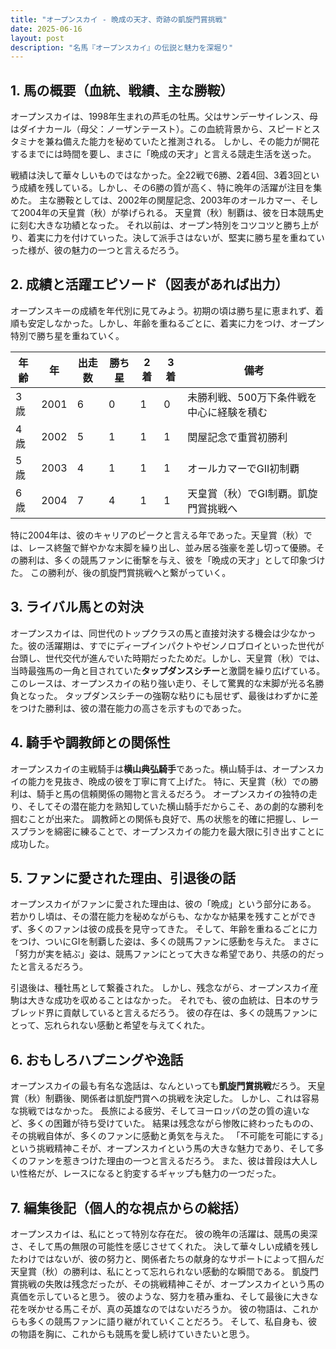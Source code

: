 ```yaml
---
title: "オープンスカイ - 晩成の天才、奇跡の凱旋門賞挑戦"
date: 2025-06-16
layout: post
description: "名馬『オープンスカイ』の伝説と魅力を深堀り"
---
```


## 1. 馬の概要（血統、戦績、主な勝鞍）

オープンスカイは、1998年生まれの芦毛の牡馬。父はサンデーサイレンス、母はダイナカール（母父：ノーザンテースト）。この血統背景から、スピードとスタミナを兼ね備えた能力を秘めていたと推測される。  しかし、その能力が開花するまでには時間を要し、まさに「晩成の天才」と言える競走生活を送った。

戦績は決して華々しいものではなかった。全22戦で6勝、2着4回、3着3回という成績を残している。しかし、その6勝の質が高く、特に晩年の活躍が注目を集めた。  主な勝鞍としては、2002年の関屋記念、2003年のオールカマー、そして2004年の天皇賞（秋）が挙げられる。  天皇賞（秋）制覇は、彼を日本競馬史に刻む大きな功績となった。  それ以前は、オープン特別をコツコツと勝ち上がり、着実に力を付けていった。決して派手さはないが、堅実に勝ち星を重ねていった様が、彼の魅力の一つと言えるだろう。


## 2. 成績と活躍エピソード（図表があれば出力）

オープンスキーの成績を年代別に見てみよう。初期の頃は勝ち星に恵まれず、着順も安定しなかった。しかし、年齢を重ねるごとに、着実に力をつけ、オープン特別で勝ち星を重ねていく。

| 年齢 | 年 | 出走数 | 勝ち星 | 2着 | 3着 | 備考 |
|---|---|---|---|---|---|---|
| 3歳 | 2001 | 6 | 0 | 1 | 0 | 未勝利戦、500万下条件戦を中心に経験を積む |
| 4歳 | 2002 | 5 | 1 | 1 | 1 | 関屋記念で重賞初勝利 |
| 5歳 | 2003 | 4 | 1 | 1 | 1 | オールカマーでGII初制覇 |
| 6歳 | 2004 | 7 | 4 | 1 | 1 | 天皇賞（秋）でGI制覇。凱旋門賞挑戦へ |

特に2004年は、彼のキャリアのピークと言える年であった。天皇賞（秋）では、レース終盤で鮮やかな末脚を繰り出し、並み居る強豪を差し切って優勝。その勝利は、多くの競馬ファンに衝撃を与え、彼を「晩成の天才」として印象づけた。  この勝利が、後の凱旋門賞挑戦へと繋がっていく。


## 3. ライバル馬との対決

オープンスカイは、同世代のトップクラスの馬と直接対決する機会は少なかった。彼の活躍期は、すでにディープインパクトやゼンノロブロイといった世代が台頭し、世代交代が進んでいた時期だったためだ。しかし、天皇賞（秋）では、当時最強馬の一角と目されていた**タップダンスシチー**と激闘を繰り広げている。  このレースは、オープンスカイの粘り強い走り、そして驚異的な末脚が光る名勝負となった。  タップダンスシチーの強靭な粘りにも屈せず、最後はわずかに差をつけた勝利は、彼の潜在能力の高さを示すものであった。


## 4. 騎手や調教師との関係性

オープンスカイの主戦騎手は**横山典弘騎手**であった。横山騎手は、オープンスカイの能力を見抜き、晩成の彼を丁寧に育て上げた。  特に、天皇賞（秋）での勝利は、騎手と馬の信頼関係の賜物と言えるだろう。  オープンスカイの独特の走り、そしてその潜在能力を熟知していた横山騎手だからこそ、あの劇的な勝利を掴むことが出来た。  調教師との関係も良好で、馬の状態を的確に把握し、レースプランを綿密に練ることで、オープンスカイの能力を最大限に引き出すことに成功した。


## 5. ファンに愛された理由、引退後の話

オープンスカイがファンに愛された理由は、彼の「晩成」という部分にある。  若かりし頃は、その潜在能力を秘めながらも、なかなか結果を残すことができず、多くのファンは彼の成長を見守ってきた。  そして、年齢を重ねるごとに力をつけ、ついにGIを制覇した姿は、多くの競馬ファンに感動を与えた。  まさに「努力が実を結ぶ」姿は、競馬ファンにとって大きな希望であり、共感の的だったと言えるだろう。

引退後は、種牡馬として繋養された。  しかし、残念ながら、オープンスカイ産駒は大きな成功を収めることはなかった。  それでも、彼の血統は、日本のサラブレッド界に貢献していると言えるだろう。  彼の存在は、多くの競馬ファンにとって、忘れられない感動と希望を与えてくれた。


## 6. おもしろハプニングや逸話

オープンスカイの最も有名な逸話は、なんといっても**凱旋門賞挑戦**だろう。  天皇賞（秋）制覇後、関係者は凱旋門賞への挑戦を決定した。  しかし、これは容易な挑戦ではなかった。  長旅による疲労、そしてヨーロッパの芝の質の違いなど、多くの困難が待ち受けていた。  結果は残念ながら惨敗に終わったものの、その挑戦自体が、多くのファンに感動と勇気を与えた。  「不可能を可能にする」という挑戦精神こそが、オープンスカイという馬の大きな魅力であり、そして多くのファンを惹きつけた理由の一つと言えるだろう。  また、彼は普段は大人しい性格だが、レースになると豹変するギャップも魅力の一つだった。


## 7. 編集後記（個人的な視点からの総括）

オープンスカイは、私にとって特別な存在だ。  彼の晩年の活躍は、競馬の奥深さ、そして馬の無限の可能性を感じさせてくれた。  決して華々しい成績を残したわけではないが、彼の努力と、関係者たちの献身的なサポートによって掴んだ天皇賞（秋）の勝利は、私にとって忘れられない感動的な瞬間である。  凱旋門賞挑戦の失敗は残念だったが、その挑戦精神こそが、オープンスカイという馬の真価を示していると思う。  彼のような、努力を積み重ね、そして最後に大きな花を咲かせる馬こそが、真の英雄なのではないだろうか。  彼の物語は、これからも多くの競馬ファンに語り継がれていくことだろう。  そして、私自身も、彼の物語を胸に、これからも競馬を愛し続けていきたいと思う。
